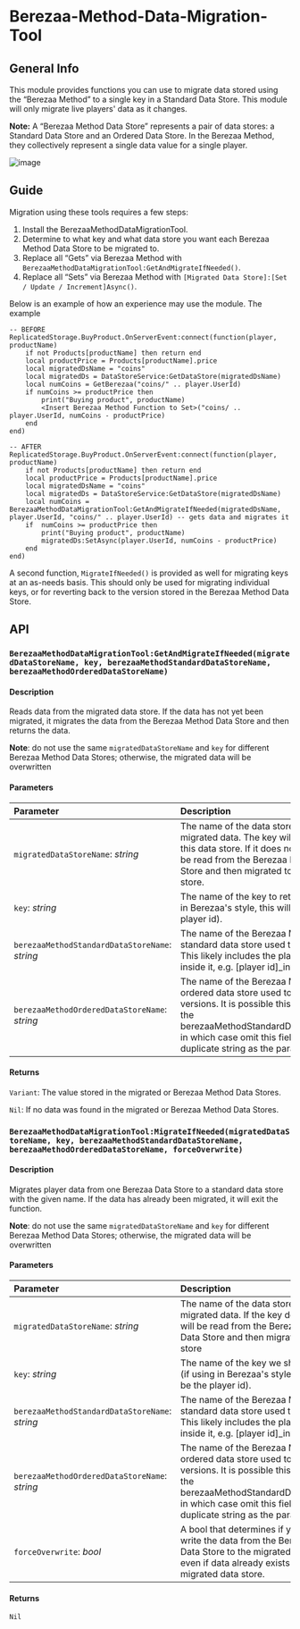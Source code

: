 # Berezaa-Method-Data-Migration-Tool
## General Info
This module provides functions you can use to migrate data stored using the “Berezaa Method” to a single key in a Standard Data Store. This module will only migrate live players' data as it changes.

**Note:** A “Berezaa Method Data Store” represents a pair of data stores: a Standard Data Store and an Ordered Data Store. In the Berezaa Method, they collectively represent a single data value for a single player.

![image](https://github.com/user-attachments/assets/4f01cc21-2dc2-4624-95ea-356913489a55)


## Guide
Migration using these tools requires a few steps:

1. Install the BerezaaMethodDataMigrationTool.
2. Determine to what key and what data store you want each Berezaa Method Data Store to be migrated to.
3. Replace all “Gets” via Berezaa Method with `BerezaaMethodDataMigrationTool:GetAndMigrateIfNeeded()`.
4. Replace all “Sets” via Berezaa Method with `[Migrated Data Store]:[Set / Update / Increment]Async()`.

Below is an example of how an experience may use the module. The example 

```
-- BEFORE
ReplicatedStorage.BuyProduct.OnServerEvent:connect(function(player, productName)
    if not Products[productName] then return end
    local productPrice = Products[productName].price
    local migratedDsName = "coins"
    local migratedDs = DataStoreService:GetDataStore(migratedDsName)
    local numCoins = GetBerezaa("coins/" .. player.UserId)
    if numCoins >= productPrice then
        print("Buying product", productName)
        <Insert Berezaa Method Function to Set>("coins/ .. player.UserId, numCoins - productPrice)
    end
end)

-- AFTER
ReplicatedStorage.BuyProduct.OnServerEvent:connect(function(player, productName)
    if not Products[productName] then return end
    local productPrice = Products[productName].price
    local migratedDsName = "coins"
    local migratedDs = DataStoreService:GetDataStore(migratedDsName)
    local numCoins = BerezaaMethodDataMigrationTool:GetAndMigrateIfNeeded(migratedDsName, player.UserId, "coins/" .. player.UserId) -- gets data and migrates it
    if  numCoins >= productPrice then
        print("Buying product", productName)
        migratedDs:SetAsync(player.UserId, numCoins - productPrice)
    end
end)
```

A second function, `MigrateIfNeeded()` is provided as well for migrating keys at an as-needs basis. This should only be used for migrating individual keys, or for reverting back to the version stored in the Berezaa Method Data Store.

## API
### `BerezaaMethodDataMigrationTool:GetAndMigrateIfNeeded(migratedDataStoreName, key, berezaaMethodStandardDataStoreName, berezaaMethodOrderedDataStoreName)`

#### Description
Reads data from the migrated data store. If the data has not yet been migrated, it migrates the data from the Berezaa Method Data Store and then returns the data.

**Note**: do not use the same `migratedDataStoreName` and `key` for different Berezaa Method Data Stores; otherwise, the migrated data will be overwritten

#### Parameters 
Parameter | Description
:--- | :---
`migratedDataStoreName`: _string_ | The name of the data store that contains migrated data. The key will be read from this data store. If it does not exist, it will be read from the Berezaa Method Data Store and then migrated to this data store.
`key`: _string_ | The name of the key to retrieve (if using in Berezaa's style, this will likely be the player id).
`berezaaMethodStandardDataStoreName`: _string_ | The name of the Berezaa Method standard data store used to store data. This likely includes the player name/id inside it, e.g. [player id]_inventory.
`berezaaMethodOrderedDataStoreName`: _string_ | The name of the Berezaa Method ordered data store used to store versions. It is possible this is the same as the berezaaMethodStandardDataStoreName, in which case omit this field or pass a duplicate string as the parameter.

#### Returns
`Variant`: The value stored in the migrated or Berezaa Method Data Stores.

`Nil`: If no data was found in the migrated or Berezaa Method Data Stores.

 

### `BerezaaMethodDataMigrationTool:MigrateIfNeeded(migratedDataStoreName, key, berezaaMethodStandardDataStoreName, berezaaMethodOrderedDataStoreName, forceOverwrite)` 
#### Description
Migrates player data from one Berezaa Data Store to a standard data store with the given name. If the data has already been migrated, it will exit the function. 

**Note**: do not use the same `migratedDataStoreName` and `key` for different Berezaa Method Data Stores; otherwise, the migrated data will be overwritten

#### Parameters 
Parameter | Description
:--- | :---
`migratedDataStoreName`: _string_ | The name of the data store that contains migrated data. If the key does not exist, it will be read from the Berezaa Method Data Store and then migrated to this data store
`key`: _string_ | The name of the key we should migrate (if using in Berezaa's style, this will likely be the player id).
`berezaaMethodStandardDataStoreName`: _string_ | The name of the Berezaa Method standard data store used to store data. This likely includes the player name/id inside it, e.g. [player id]_inventory.
`berezaaMethodOrderedDataStoreName`: _string_ | The name of the Berezaa Method ordered data store used to store versions. It is possible this is the same as the berezaaMethodStandardDataStoreName, in which case omit this field or pass a duplicate string as the parameter.
`forceOverwrite`: _bool_ | A bool that determines if you want to write the data from the Berezaa Method Data Store to the migrated data store, even if data already exists in the migrated data store.

#### Returns
`Nil`
